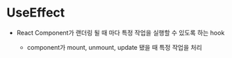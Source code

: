 # UseEffect

- React Component가 랜더링 될 때 마다 특정 작업을 실행할 수 있도록 하는 hook
  
  - component가 mount, unmount, update 됐을 때 특정 작업을 처리
